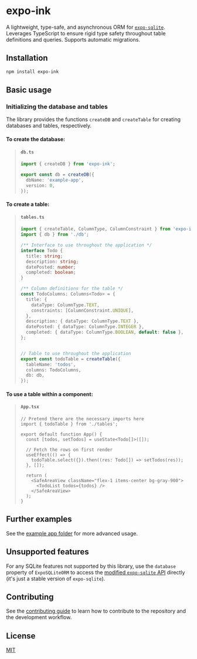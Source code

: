 # expo-ink
A lightweight, type-safe, and asynchronous ORM for [`expo-sqlite`](https://www.npmjs.com/package/expo-sqlite). Leverages TypeScript to ensure rigid type safety throughout table definitions and queries. Supports automatic migrations.

## Installation

```sh
npm install expo-ink
```

## Basic usage

### Initializing the database and tables
The library provides the functions `createDB` and `createTable` for creating databases and tables, respectively. 

#### To create the database:

<blockquote>

#### **`db.ts`**
```ts
import { createDB } from 'expo-ink';

export const db = createDB({
  dbName: 'example-app',
  version: 0,
});
```
</blockquote>



#### To create a table:

<blockquote>

#### **`tables.ts`**
```ts
import { createTable, ColumnType, ColumnConstraint } from 'expo-ink';
import { db } from './db';

/** Interface to use throughout the application */
interface Todo {
  title: string;
  description: string;
  datePosted: number;
  completed: boolean;
}

/** Column definitions for the table */
const TodoColumns: Columns<Todo> = {
  title: {
    dataType: ColumnType.TEXT,
    constraints: [ColumnConstraint.UNIQUE],
  },
  description: { dataType: ColumnType.TEXT },
  datePosted: { dataType: ColumnType.INTEGER },
  completed: { dataType: ColumnType.BOOLEAN, default: false },
};


// Table to use throughout the application
export const todoTable = createTable({
  tableName: 'todos',
  columns: TodoColumns,
  db: db,
});
```
</blockquote>

#### To use a table within a component:
<blockquote>

#### **`App.tsx`**

```tsx
// Pretend there are the necessary imports here
import { todoTable } from './tables';

export default function App() {
  const [todos, setTodos] = useState<Todo[]>([]);

  // Fetch the rows on first render
  useEffect(() => {
    todoTable.select({}).then((res: Todo[]) => setTodos(res));
  }, []);

  return (
    <SafeAreaView className="flex-1 items-center bg-gray-900">
      <TodoList todos={todos} />
    </SafeAreaView>
  );
}
```

</blockquote>

## Further examples
See the [example app folder](https://github.com/Ovikx/expo-ink/tree/main/example) for more advanced usage.

## Unsupported features
For any SQLite features not supported by this library, use the `database` property of `ExpoSQLiteORM` to access the [modified `expo-sqlite` API](https://github.com/Ovikx/expo-web-sqlite) directly (it's just a stable version of `expo-sqlite`).

## Contributing

See the [contributing guide](CONTRIBUTING.md) to learn how to contribute to the repository and the development workflow.

## License

[MIT](https://en.wikipedia.org/wiki/MIT_License)
